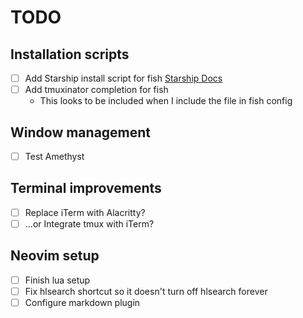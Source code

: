 # TODO

## Installation scripts
- [ ] Add Starship install script for fish [Starship Docs](https://starship.rs/guide/#%F0%9F%9A%80-installation)
- [ ] Add tmuxinator completion for fish
  - This looks to be included when I include the file in fish config

## Window management
- [ ] Test Amethyst

## Terminal improvements
- [ ] Replace iTerm with Alacritty?
- [ ] ...or Integrate tmux with iTerm?

## Neovim setup
- [ ] Finish lua setup
- [ ] Fix hlsearch shortcut so it doesn't turn off hlsearch forever
- [ ] Configure markdown plugin
